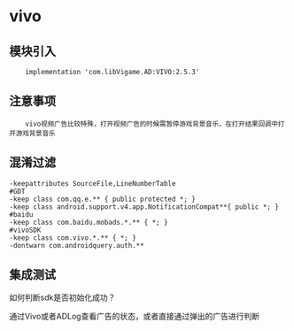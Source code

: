 # vivo

## 模块引入

```text
    implementation 'com.libVigame.AD:VIVO:2.5.3' 
```

## 注意事项

```text
    vivo视频广告比较特殊，打开视频广告的时候需暂停游戏背景音乐，在打开结果回调中打开游戏背景音乐 
```

## 混淆过滤

```text
-keepattributes SourceFile,LineNumberTable
#GDT
-keep class com.qq.e.** { public protected *; }
-keep class android.support.v4.app.NotificationCompat**{ public *; }
#baidu
-keep class com.baidu.mobads.*.** { *; }
#vivoSDK
-keep class com.vivo.*.** { *; }
-dontwarn com.androidquery.auth.**
```

## 集成测试

如何判断sdk是否初始化成功？

通过Vivo或者ADLog查看广告的状态，或者直接通过弹出的广告进行判断


